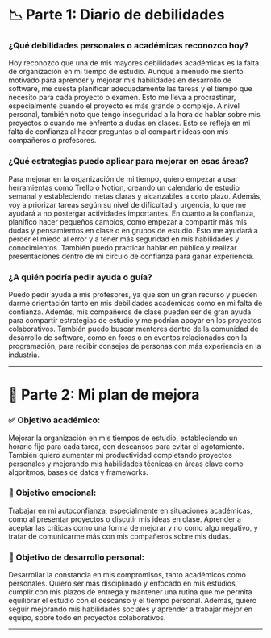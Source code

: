 # 📉 **Parte 1: Diario de debilidades**

### **¿Qué debilidades personales o académicas reconozco hoy?**

Hoy reconozco que una de mis mayores debilidades académicas es la falta de organización en mi tiempo de estudio. Aunque a menudo me siento motivado para aprender y mejorar mis habilidades en desarrollo de software, me cuesta planificar adecuadamente las tareas y el tiempo que necesito para cada proyecto o examen. Esto me lleva a procrastinar, especialmente cuando el proyecto es más grande o complejo. A nivel personal, también noto que tengo inseguridad a la hora de hablar sobre mis proyectos o cuando me enfrento a dudas en clases. Esto se refleja en mi falta de confianza al hacer preguntas o al compartir ideas con mis compañeros o profesores.

### **¿Qué estrategias puedo aplicar para mejorar en esas áreas?**

Para mejorar en la organización de mi tiempo, quiero empezar a usar herramientas como Trello o Notion, creando un calendario de estudio semanal y estableciendo metas claras y alcanzables a corto plazo. Además, voy a priorizar tareas según su nivel de dificultad y urgencia, lo que me ayudará a no postergar actividades importantes. En cuanto a la confianza, planifico hacer pequeños cambios, como empezar a compartir más mis dudas y pensamientos en clase o en grupos de estudio. Esto me ayudará a perder el miedo al error y a tener más seguridad en mis habilidades y conocimientos. También puedo practicar hablar en público y realizar presentaciones dentro de mi círculo de confianza para ganar experiencia.

### **¿A quién podría pedir ayuda o guía?**

Puedo pedir ayuda a mis profesores, ya que son un gran recurso y pueden darme orientación tanto en mis debilidades académicas como en mi falta de confianza. Además, mis compañeros de clase pueden ser de gran ayuda para compartir estrategias de estudio y me podrían apoyar en los proyectos colaborativos. También puedo buscar mentores dentro de la comunidad de desarrollo de software, como en foros o en eventos relacionados con la programación, para recibir consejos de personas con más experiencia en la industria.

---

# 🚀 **Parte 2: Mi plan de mejora**

### **✅ Objetivo académico:**  
Mejorar la organización en mis tiempos de estudio, estableciendo un horario fijo para cada tarea, con descansos para evitar el agotamiento. También quiero aumentar mi productividad completando proyectos personales y mejorando mis habilidades técnicas en áreas clave como algoritmos, bases de datos y frameworks.

### **💖 Objetivo emocional:**  
Trabajar en mi autoconfianza, especialmente en situaciones académicas, como al presentar proyectos o discutir mis ideas en clase. Aprender a aceptar las críticas como una forma de mejorar y no como algo negativo, y tratar de comunicarme más con mis compañeros sobre mis dudas.

### **🌱 Objetivo de desarrollo personal:**  
Desarrollar la constancia en mis compromisos, tanto académicos como personales. Quiero ser más disciplinado y enfocado en mis estudios, cumplir con mis plazos de entrega y mantener una rutina que me permita equilibrar el estudio con el descanso y el tiempo personal. Además, quiero seguir mejorando mis habilidades sociales y aprender a trabajar mejor en equipo, sobre todo en proyectos colaborativos.

---
